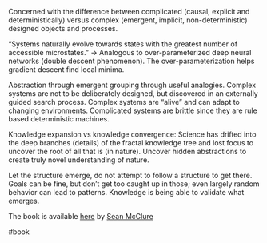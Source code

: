Concerned with the difference between complicated (causal, explicit and deterministically) versus complex (emergent, implicit, non-deterministic) designed objects and processes.

“Systems naturally evolve towards states with the greatest number of accessible microstates.” -> Analogous to over-parameterized deep neural networks (double descent phenomenon). The over-parameterization helps gradient descent find local minima.

Abstraction through emergent grouping through useful analogies. Complex systems are not to be deliberately designed, but discovered in an externally guided search process. Complex systems are “alive” and can adapt to changing environments. Complicated systems are brittle since they are rule based deterministic machines.

Knowledge expansion vs knowledge convergence: Science has drifted into the deep branches (details) of the fractal knowledge tree and lost focus to uncover the root of all that is (in nature). Uncover hidden abstractions to create truly novel understanding of nature.

Let the structure emerge, do not attempt to follow a structure to get there. Goals can be fine, but don’t get too caught up in those; even largely random behavior can lead to patterns. Knowledge is being able to validate what emerges.

The book is available [here](https://www.amazon.com/Discovered-Not-Designed-Building-Complexity/dp/B0D84YCHL5) by [Sean McClure](https://x.com/sean_a_mcclure)

#book
